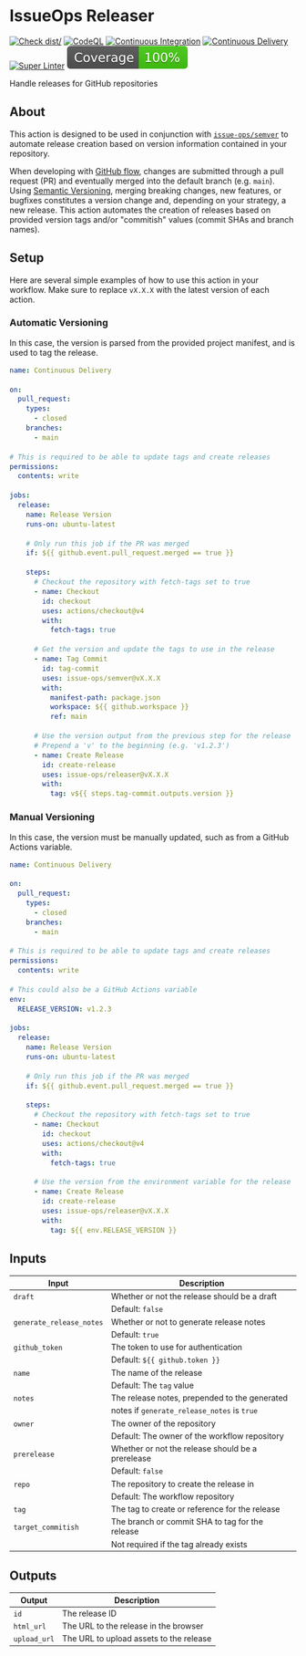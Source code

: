 # IssueOps Releaser

[![Check dist/](https://github.com/issue-ops/releaser/actions/workflows/check-dist.yml/badge.svg)](https://github.com/issue-ops/releaser/actions/workflows/check-dist.yml)
[![CodeQL](https://github.com/issue-ops/releaser/actions/workflows/codeql.yml/badge.svg)](https://github.com/issue-ops/releaser/actions/workflows/codeql.yml)
[![Continuous Integration](https://github.com/issue-ops/releaser/actions/workflows/continuous-integration.yml/badge.svg)](https://github.com/issue-ops/releaser/actions/workflows/continuous-integration.yml)
[![Continuous Delivery](https://github.com/issue-ops/releaser/actions/workflows/continuous-delivery.yml/badge.svg)](https://github.com/issue-ops/releaser/actions/workflows/continuous-delivery.yml)
[![Super Linter](https://github.com/issue-ops/releaser/actions/workflows/super-linter.yml/badge.svg)](https://github.com/issue-ops/releaser/actions/workflows/super-linter.yml)
[![Code Coverage](./badges/coverage.svg)](./badges/coverage.svg)

Handle releases for GitHub repositories

## About

This action is designed to be used in conjunction with
[`issue-ops/semver`](https://github.com/issue-ops/semver) to automate release
creation based on version information contained in your repository.

When developing with
[GitHub flow](https://docs.github.com/en/get-started/quickstart/github-flow),
changes are submitted through a pull request (PR) and eventually merged into the
default branch (e.g. `main`). Using [Semantic Versioning](https://semver.org/),
merging breaking changes, new features, or bugfixes constitutes a version change
and, depending on your strategy, a new release. This action automates the
creation of releases based on provided version tags and/or "commitish" values
(commit SHAs and branch names).

## Setup

Here are several simple examples of how to use this action in your workflow.
Make sure to replace `vX.X.X` with the latest version of each action.

### Automatic Versioning

In this case, the version is parsed from the provided project manifest, and is
used to tag the release.

```yaml
name: Continuous Delivery

on:
  pull_request:
    types:
      - closed
    branches:
      - main

# This is required to be able to update tags and create releases
permissions:
  contents: write

jobs:
  release:
    name: Release Version
    runs-on: ubuntu-latest

    # Only run this job if the PR was merged
    if: ${{ github.event.pull_request.merged == true }}

    steps:
      # Checkout the repository with fetch-tags set to true
      - name: Checkout
        id: checkout
        uses: actions/checkout@v4
        with:
          fetch-tags: true

      # Get the version and update the tags to use in the release
      - name: Tag Commit
        id: tag-commit
        uses: issue-ops/semver@vX.X.X
        with:
          manifest-path: package.json
          workspace: ${{ github.workspace }}
          ref: main

      # Use the version output from the previous step for the release
      # Prepend a 'v' to the beginning (e.g. 'v1.2.3')
      - name: Create Release
        id: create-release
        uses: issue-ops/releaser@vX.X.X
        with:
          tag: v${{ steps.tag-commit.outputs.version }}
```

### Manual Versioning

In this case, the version must be manually updated, such as from a GitHub
Actions variable.

```yaml
name: Continuous Delivery

on:
  pull_request:
    types:
      - closed
    branches:
      - main

# This is required to be able to update tags and create releases
permissions:
  contents: write

# This could also be a GitHub Actions variable
env:
  RELEASE_VERSION: v1.2.3

jobs:
  release:
    name: Release Version
    runs-on: ubuntu-latest

    # Only run this job if the PR was merged
    if: ${{ github.event.pull_request.merged == true }}

    steps:
      # Checkout the repository with fetch-tags set to true
      - name: Checkout
        id: checkout
        uses: actions/checkout@v4
        with:
          fetch-tags: true

      # Use the version from the environment variable for the release
      - name: Create Release
        id: create-release
        uses: issue-ops/releaser@vX.X.X
        with:
          tag: ${{ env.RELEASE_VERSION }}
```

## Inputs

| Input                    | Description                                       |
| ------------------------ | ------------------------------------------------- |
| `draft`                  | Whether or not the release should be a draft      |
|                          | Default: `false`                                  |
| `generate_release_notes` | Whether or not to generate release notes          |
|                          | Default: `true`                                   |
| `github_token`           | The token to use for authentication               |
|                          | Default: `${{ github.token }}`                    |
| `name`                   | The name of the release                           |
|                          | Default: The `tag` value                          |
| `notes`                  | The release notes, prepended to the generated     |
|                          | notes if `generate_release_notes` is `true`       |
| `owner`                  | The owner of the repository                       |
|                          | Default: The owner of the workflow repository     |
| `prerelease`             | Whether or not the release should be a prerelease |
|                          | Default: `false`                                  |
| `repo`                   | The repository to create the release in           |
|                          | Default: The workflow repository                  |
| `tag`                    | The tag to create or reference for the release    |
| `target_commitish`       | The branch or commit SHA to tag for the release   |
|                          | Not required if the tag already exists            |

## Outputs

| Output       | Description                             |
| ------------ | --------------------------------------- |
| `id`         | The release ID                          |
| `html_url`   | The URL to the release in the browser   |
| `upload_url` | The URL to upload assets to the release |
